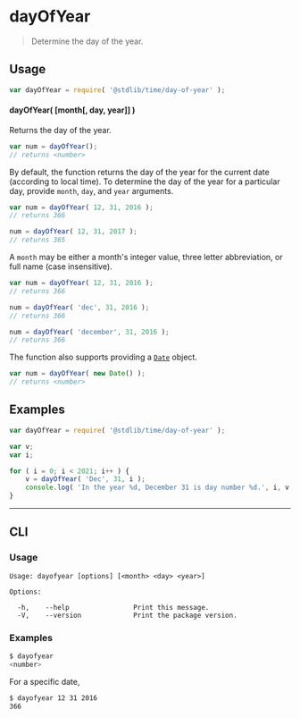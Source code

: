 # dayOfYear

> Determine the day of the year.

<section class="usage">

## Usage

``` javascript
var dayOfYear = require( '@stdlib/time/day-of-year' );
```


#### dayOfYear( \[month\[, day, year\]\] )

Returns the day of the year.

``` javascript
var num = dayOfYear();
// returns <number>
```

By default, the function returns the day of the year for the current date (according to local time). To determine the day of the year for a particular day, provide `month`, `day`, and `year` arguments.

``` javascript
var num = dayOfYear( 12, 31, 2016 );
// returns 366

num = dayOfYear( 12, 31, 2017 );
// returns 365
```

A `month` may be either a month's integer value, three letter abbreviation, or full name (case insensitive).

``` javascript
var num = dayOfYear( 12, 31, 2016 );
// returns 366

num = dayOfYear( 'dec', 31, 2016 );
// returns 366

num = dayOfYear( 'december', 31, 2016 );
// returns 366
```

The function also supports providing a [`Date`][date-object] object.

``` javascript
var num = dayOfYear( new Date() );
// returns <number>
```

</section>

<!-- /.usage -->


<section class="examples">

## Examples

``` javascript
var dayOfYear = require( '@stdlib/time/day-of-year' );

var v;
var i;

for ( i = 0; i < 2021; i++ ) {
    v = dayOfYear( 'Dec', 31, i );
    console.log( 'In the year %d, December 31 is day number %d.', i, v );
}
```

</section>

<!-- /.examples -->


---

<section class="cli">

## CLI

<section class="usage">

### Usage

``` text
Usage: dayofyear [options] [<month> <day> <year>]

Options:

  -h,    --help                Print this message.
  -V,    --version             Print the package version.
```

</section>

<!-- /.usage -->

<section class="examples">

### Examples

``` bash
$ dayofyear
<number>
```

For a specific date,

``` bash
$ dayofyear 12 31 2016
366
```

</section>

<!-- /.examples -->

</section>

<!-- /.cli -->


<section class="links">

[date-object]: https://developer.mozilla.org/en-US/docs/Web/JavaScript/Reference/Global_Objects/Date

</section>

<!-- /.links -->
